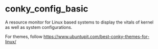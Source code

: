 # conky_config_basic

A resource monitor for Linux based systems to display the vitals of kernel as well as system configurations.

For themes, follow https://www.ubuntupit.com/best-conky-themes-for-linux/


